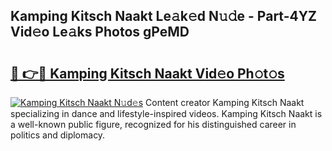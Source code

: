 ## Kamping Kitsch Naakt Le𝚊k𝚎d N𝚞𝚍e - Part-4YZ Vid𝚎o Le𝚊ks Photos gPeMD

# <h2><a href="http://fb4pou.evod.top/?m=Kamping+Kitsch+Naakt">🔗 👉🔴 Kamping Kitsch Naakt Vid𝚎o Ph𝚘t𝚘s</a></h2>

[![Kamping Kitsch Naakt N𝚞d𝚎s](https://i.imgur.com/8V9OHl7.gif)](http://fb4pou.evod.top/?m=Kamping+Kitsch+Naakt)
Content creator Kamping Kitsch Naakt specializing in dance and lifestyle-inspired videos. Kamping Kitsch Naakt is a well-known public figure, recognized for his distinguished career in politics and diplomacy. 
